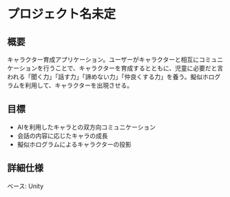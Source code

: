 # プロジェクト名未定
## 概要
キャラクター育成アプリケーション。ユーザーがキャラクターと相互にコミュニケーションを行うことで、キャラクターを育成するとともに、児童に必要だと言われる「聞く力」「話す力」「諦めない力」「仲良くする力」を養う。擬似ホログラムを利用して、キャラクターを出現させる。
## 目標
- AIを利用したキャラとの双方向コミュニケーション
- 会話の内容に応じたキャラの成長
- 擬似ホログラムによるキャラクターの投影
## 詳細仕様
ベース: Unity
